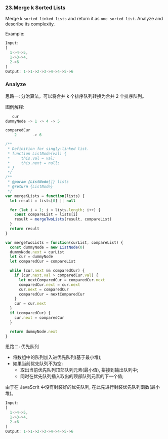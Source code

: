 ### 23.Merge k Sorted Lists

Merge k `sorted linked lists` and return it as `one sorted list`. Analyze and describe its complexity.

Example:

```js
Input:
[
  1->4->5,
  1->3->4,
  2->6
]
Output: 1->1->2->3->4->4->5->6
```

### Analyze

思路一: 分治算法。可以将合并 k 个排序队列转换为合并 2 个排序队列。

图例解释:

```js
   cur
dummyNode -> 1 -> 4 -> 5

comparedCur
    2       -> 6
```

```js
/**
 * Definition for singly-linked list.
 * function ListNode(val) {
 *     this.val = val;
 *     this.next = null;
 * }
 */
/**
 * @param {ListNode[]} lists
 * @return {ListNode}
 */
var mergeKLists = function(lists) {
  let result = lists[0] || null

  for (let i = 1; i < lists.length; i++) {
    const compareList = lists[i]
    result = mergeTwoLists(result, compareList)
  }
  return result
}

var mergeTwoLists = function(curList, compareList) {
  const dummyNode = new ListNode(0)
  dummyNode.next = curList
  let cur = dummyNode
  let comparedCur = compareList

  while (cur.next && comparedCur) {
    if (cur.next.val > comparedCur.val) {
      let nextComparedCur = comparedCur.next
      comparedCur.next = cur.next
      cur.next = comparedCur
      comparedCur = nextComparedCur
    }
    cur = cur.next
  }
  if (comparedCur) {
    cur.next = comparedCur
  }

  return dummyNode.next
}
```

思路二: 优先队列

* 将数组中的队列加入进优先队列(基于最小堆);
* 如果当前优先队列不为空:
  * 取出当前优先队列顶部队列元素(最小值), 拼接到输出队列中;
  * 同时在优先队列插入取出的顶部队列元素的下一个值;

由于在 JavaScrit 中没有封装好的优先队列, 在此先进行封装优先队列函数(最小堆)。



```js
Input:
[
  1->4->5,
  1->3->4,
  2->6
]
Output: 1->1->2->3->4->4->5->6
```

